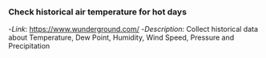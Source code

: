 ### Check historical air temperature for hot days
-*Link*: https://www.wunderground.com/ 
-*Description*: Collect historical data about Temperature,	Dew Point, Humidity,	Wind Speed,	Pressure and Precipitation   
